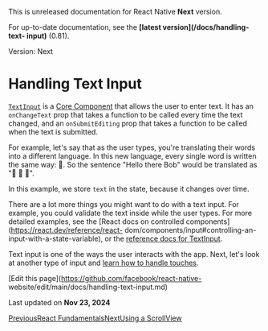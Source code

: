 This is unreleased documentation for React Native **Next** version.

For up-to-date documentation, see the **[latest version](/docs/handling-text-
input)** (0.81).

Version: Next

# Handling Text Input

[`TextInput`](/docs/next/textinput#content) is a [Core
Component](/docs/next/intro-react-native-components) that allows the user to
enter text. It has an `onChangeText` prop that takes a function to be called
every time the text changed, and an `onSubmitEditing` prop that takes a
function to be called when the text is submitted.

For example, let's say that as the user types, you're translating their words
into a different language. In this new language, every single word is written
the same way: 🍕. So the sentence "Hello there Bob" would be translated as "🍕 🍕
🍕".

In this example, we store `text` in the state, because it changes over time.

There are a lot more things you might want to do with a text input. For
example, you could validate the text inside while the user types. For more
detailed examples, see the [React docs on controlled
components](https://react.dev/reference/react-
dom/components/input#controlling-an-input-with-a-state-variable), or the
[reference docs for TextInput](/docs/next/textinput).

Text input is one of the ways the user interacts with the app. Next, let's
look at another type of input and [learn how to handle
touches](/docs/next/handling-touches).

[Edit this page](https://github.com/facebook/react-native-
website/edit/main/docs/handling-text-input.md)

Last updated on **Nov 23, 2024**

[ PreviousReact Fundamentals](/docs/next/intro-react)[NextUsing a
ScrollView](/docs/next/using-a-scrollview)

